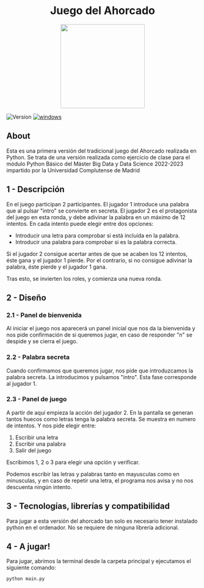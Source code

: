 <p align="center">
  <h1 align="center">Juego del Ahorcado</h3>
</p>
<p align="center">
<img src="https://www.toponimos.es/toponimos/img/ahorcado_0.png" width="220" height="220">
</p>


![Version](https://img.shields.io/badge/Version%20-1.0-0101DF.svg)
[![windows](https://img.shields.io/badge/Windows%20-compatible-1df31a.svg)](https://www.microsoft.com/es-es/windows) 


## About

Esta es una primera versión del tradicional juego del Ahorcado realizada en Python.
Se trata de una versión realizada como ejercicio de clase para el módulo Python Básico del Máster Big Data y Data Science 2022-2023 impartido por la Universidad Complutense de Madrid


## 1 - Descripción

En el juego participan 2 participantes. El jugador 1 introduce una palabra que al pulsar "intro" se convierte en secreta. El jugador 2 es el protagonista del juego en esta ronda,
y debe adivinar la palabra en un máximo de 12 intentos. En cada intento puede elegir entre dos opciones: 
- Introducir una letra para comprobar si está incluida en la palabra. 
- Introducir una palabra para comprobar si es la palabra correcta.

Si el jugador 2 consigue acertar antes de que se acaben los 12 intentos, éste gana y el jugador 1 pierde.
Por el contrario, si no consigue adivinar la palabra, éste pierde y el jugador 1 gana.

Tras esto, se invierten los roles, y comienza una nueva ronda.


## 2 - Diseño

### 2.1 - Panel de bienvenida

Al iniciar el juego nos aparecerá un panel inicial que nos da la bienvenida y nos pide confirmación de si queremos jugar, en caso de responder "n" se despide y se cierra el juego. 

### 2.2 - Palabra secreta

Cuando confirmamos que queremos jugar, nos pide que introduzcamos la palabra secreta. La introducimos y pulsamos "intro".
Esta fase corresponde al jugador 1.

### 2.3 - Panel de juego

A partir de aquí empieza la acción del jugador 2.
En la pantalla se generan tantos huecos como letras tenga la palabra secreta. 
Se muestra en numero de intentos.
Y nos pide elegir entre: 
   1. Escribir una letra
   2. Escribir una palabra
   3. Salir del juego

Escribimos 1, 2 o 3 para elegir una opción y verificar. 

Podemos escribir las letras y palabras tanto en mayusculas como en minusculas, y en caso de repetir una letra, el programa nos avisa y no nos descuenta ningún intento.

## 3 - Tecnologías, librerías y compatibilidad

Para jugar a esta versión del ahorcado tan solo es necesario tener instalado python en el ordenador.
No se requiere de ninguna librería adicional.

## 4 - A jugar!

Para jugar, abrimos la terminal desde la carpeta principal y ejecutamos el siguiente comando:

```cmd
python main.py
```
